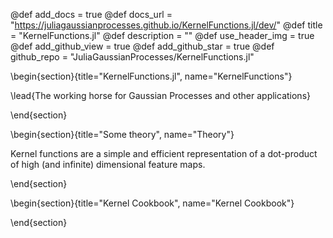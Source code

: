 @def add_docs = true
@def docs_url = "https://juliagaussianprocesses.github.io/KernelFunctions.jl/dev/"
@def title = "KernelFunctions.jl"
@def description = ""
@def use_header_img = true
@def add_github_view = true
@def add_github_star = true
@def github_repo = "JuliaGaussianProcesses/KernelFunctions.jl"

\begin{section}{title="KernelFunctions.jl", name="KernelFunctions"}

\lead{The working horse for Gaussian Processes and other applications}

\end{section}

\begin{section}{title="Some theory", name="Theory"}

Kernel functions are a simple and efficient representation of a dot-product of high (and infinite) dimensional feature maps.

\end{section}

\begin{section}{title="Kernel Cookbook", name="Kernel Cookbook"}

\end{section}